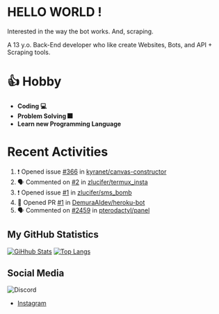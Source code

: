 # HELLO WORLD !

Interested in the way the bot works. And, scraping.

A 13 y.o. Back-End developer who like create Websites, Bots, and API + Scraping tools.

# 👍 Hobby

- **Coding 💻**
- **Problem Solving 🎆**
- **Learn new Programming Language**

# Recent Activities

<!--START_SECTION:activity-->
1. ❗️ Opened issue [#366](https://github.com/kyranet/canvas-constructor/issues/366) in [kyranet/canvas-constructor](https://github.com/kyranet/canvas-constructor)
2. 🗣 Commented on [#2](https://github.com/zlucifer/termux_insta/issues/2) in [zlucifer/termux_insta](https://github.com/zlucifer/termux_insta)
3. ❗️ Opened issue [#1](https://github.com/zlucifer/sms_bomb/issues/1) in [zlucifer/sms_bomb](https://github.com/zlucifer/sms_bomb)
4. 💪 Opened PR [#1](https://github.com/DemuraAIdev/heroku-bot/pull/1) in [DemuraAIdev/heroku-bot](https://github.com/DemuraAIdev/heroku-bot)
5. 🗣 Commented on [#2459](https://github.com/pterodactyl/panel/issues/2459) in [pterodactyl/panel](https://github.com/pterodactyl/panel)
<!--END_SECTION:activity-->

## My GitHub Statistics
[![GiHhub Stats](https://github-readme-stats.vercel.app/api?username=hansputera&show_icons=true&theme=dark)](https://github.com/hansputera)
[![Top Langs](https://github-readme-stats.vercel.app/api/top-langs/?username=hansputera&layout=compact&theme=dark)](https://github.com/hansputera)

## Social Media

![Discord](https://discord.c99.nl/widget/theme-3/642518159013969920.png)
- [Instagram](https://instagram.com/hanif.dwy.putra12)
